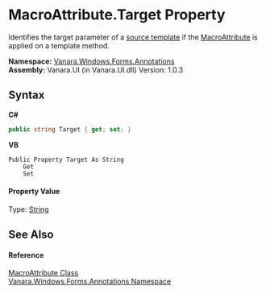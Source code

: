 # MacroAttribute.Target Property 
 

Identifies the target parameter of a <a href="dbb67eff-fd53-18f4-a626-9e0f92e6a389">source template</a> if the <a href="76b5afb9-8284-abab-a271-0b70863b36df">MacroAttribute</a> is applied on a template method.

**Namespace:**&nbsp;<a href="600255aa-5477-7018-00f3-14fce5adebc9">Vanara.Windows.Forms.Annotations</a><br />**Assembly:**&nbsp;Vanara.UI (in Vanara.UI.dll) Version: 1.0.3

## Syntax

**C#**<br />
``` C#
public string Target { get; set; }
```

**VB**<br />
``` VB
Public Property Target As String
	Get
	Set
```


#### Property Value
Type: <a href="http://msdn2.microsoft.com/en-us/library/s1wwdcbf" target="_blank">String</a>

## See Also


#### Reference
<a href="76b5afb9-8284-abab-a271-0b70863b36df">MacroAttribute Class</a><br /><a href="600255aa-5477-7018-00f3-14fce5adebc9">Vanara.Windows.Forms.Annotations Namespace</a><br />